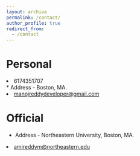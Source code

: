 ```yaml
---
layout: archive
permalink: /contact/
author_profile: true
redirect_from:
  - /contact
---
```


Personal
======
<li><a><i class="fa-solid fa-phone"></i> 6174351707 </a></li>
* Address  - Boston, MA.
<li><a href="mailto:manojreddydeveloper@gmail.com"><i class="fas fa-fw fa-envelope" aria-hidden="true"></i> manojreddydeveloper@gmail.com</a></li>

Official
======
* Address  - Northeastern University, Boston, MA.
<li><a href="mailto:amireddym@northeastern.edu"><i class="fas fa-fw fa-envelope" aria-hidden="true"></i> amireddym@northeastern.edu</a></li>